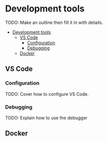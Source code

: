 # Development tools

TODO: Make an outline then fill it in with details.

- [Development tools](#development-tools)
  - [VS Code](#vs-code)
    - [Configuration](#configuration)
    - [Debugging](#debugging)
  - [Docker](#docker)

## VS Code

### Configuration

TODO: Cover how to configure VS Code.

### Debugging

TODO: Explain how to use the debugger

## Docker
